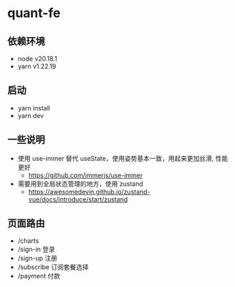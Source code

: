 # quant-fe

## 依赖环境

- node v20.18.1
- yarn v1.22.19

## 启动

- yarn install
- yarn dev

## 一些说明

- 使用 use-immer 替代 useState，使用姿势基本一致，用起来更加丝滑, 性能更好
  - https://github.com/immerjs/use-immer
- 需要用到全局状态管理的地方，使用 zustand
  - https://awesomedevin.github.io/zustand-vue/docs/introduce/start/zustand 

## 页面路由
+ /charts 
+ /sign-in 登录
+ /sign-up 注册
+ /subscribe 订阅套餐选择
+ /payment 付款